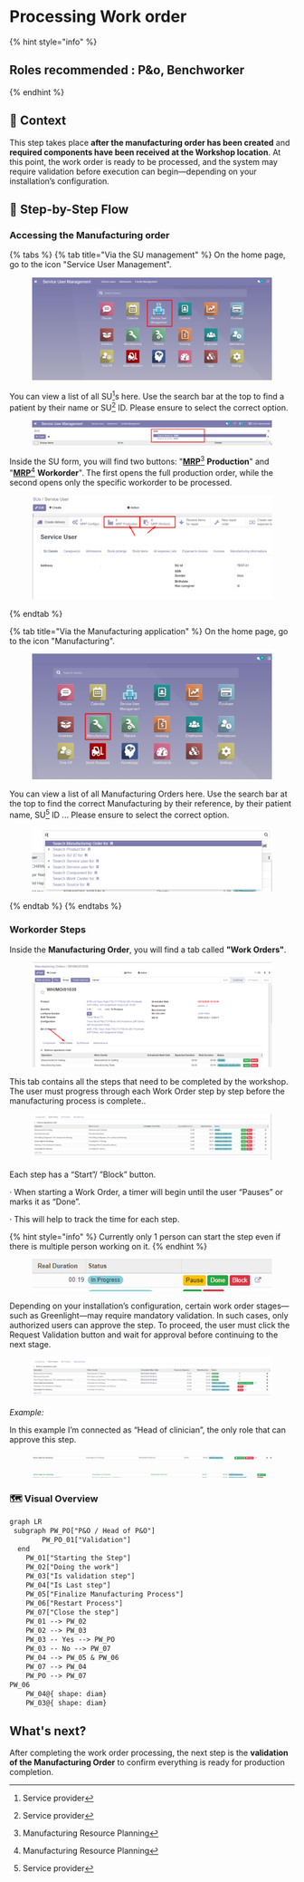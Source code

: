 # Processing Work order

{% hint style="info" %}
## Roles recommended :  P\&o, Benchworker
{% endhint %}

## **🧭** Context&#x20;

This step takes place **after the manufacturing order has been created** and **required components have been received at the Workshop location**. At this point, the work order is ready to be processed, and the system may require validation before execution can begin—depending on your installation’s configuration.

## 🔄 Step-by-Step Flow&#x20;

### Accessing the Manufacturing order

{% tabs %}
{% tab title="Via the SU management" %}
On the home page, go to the icon "Service User Management".

<figure><img src="../../../.gitbook/assets/image (160).png" alt=""><figcaption></figcaption></figure>

You can view a list of all SU[^1]s here. Use the search bar at the top to find a patient by their name or SU[^1] ID. Please ensure to select the correct option.

<figure><img src="../../../.gitbook/assets/image (161).png" alt=""><figcaption></figcaption></figure>

Inside the SU form, you will find two buttons: "[**MRP**](#user-content-fn-2)[^2] **Production**" and "[**MRP**](#user-content-fn-2)[^2] **Workorder**". The first opens the full production order, while the second opens only the specific workorder to be processed.

<figure><img src="../../../.gitbook/assets/image (2) (1).png" alt=""><figcaption></figcaption></figure>


{% endtab %}

{% tab title="Via the Manufacturing application" %}
On the home page, go to the icon "Manufacturing".

<figure><img src="../../../.gitbook/assets/image (7).png" alt=""><figcaption></figcaption></figure>

You can view a list of all Manufacturing Orders here. Use the search bar at the top to find the correct Manufacturing by their reference, by their patient name, SU[^1] ID ... Please ensure to select the correct option.

<figure><img src="../../../.gitbook/assets/image (8).png" alt=""><figcaption></figcaption></figure>
{% endtab %}
{% endtabs %}

### Workorder Steps

Inside the **Manufacturing Order**, you will find a tab called **"Work Orders"**.

<figure><img src="../../../.gitbook/assets/image (61).png" alt=""><figcaption></figcaption></figure>

This tab contains all the steps that need to be completed by the workshop. The user must progress through each Work Order step by step before the manufacturing process is complete..

<figure><img src="../../../.gitbook/assets/image (63).png" alt=""><figcaption></figcaption></figure>

Each step has a “Start”/ ”Block” button.

·       When starting a Work Order, a timer will begin until the user “Pauses” or marks it as “Done”.

·       This will help to track the time for each step.

{% hint style="info" %}
Currently only 1 person can start the step even if there is multiple person working on it.
{% endhint %}

<figure><img src="../../../.gitbook/assets/image (64).png" alt=""><figcaption></figcaption></figure>

Depending on your installation’s configuration, certain work order stages—such as Greenlight—may require mandatory validation. In such cases, only authorized users can approve the step. To proceed, the user must click the Request Validation button and wait for approval before continuing to the next stage.

<figure><img src="../../../.gitbook/assets/image (65).png" alt=""><figcaption></figcaption></figure>

_Example:_

In this example I’m connected as “Head of clinician”, the only role that can approve this step.

<figure><img src="../../../.gitbook/assets/image (66).png" alt=""><figcaption></figcaption></figure>

<figure><img src="../../../.gitbook/assets/image (67).png" alt=""><figcaption></figcaption></figure>

### 🗺️ Visual Overview&#x20;

```mermaid
graph LR
 subgraph PW_PO["P&O / Head of P&O"]
        PW_PO_01["Validation"]
  end
    PW_01["Starting the Step"]
    PW_02["Doing the work"]
    PW_03["Is validation step"]
    PW_04["Is Last step"]
    PW_05["Finalize Manufacturing Process"]
    PW_06["Restart Process"]
    PW_07["Close the step"]
    PW_01 --> PW_02
    PW_02 --> PW_03
    PW_03 -- Yes --> PW_PO 
    PW_03 -- No --> PW_07
    PW_04 --> PW_05 & PW_06
    PW_07 --> PW_04
    PW_PO --> PW_07
PW_06
    PW_04@{ shape: diam}
    PW_03@{ shape: diam}
```

## What's next?&#x20;

After completing the work order processing, the next step is the **validation of the Manufacturing Order** to confirm everything is ready for production completion.





[^1]: Service provider

[^2]: Manufacturing Resource Planning
